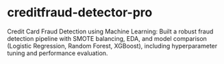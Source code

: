 # creditfraud-detector-pro
Credit Card Fraud Detection using Machine Learning: Built a robust fraud detection pipeline with SMOTE balancing, EDA, and model comparison (Logistic Regression, Random Forest, XGBoost), including hyperparameter tuning and performance evaluation.
